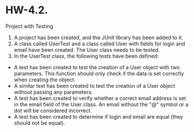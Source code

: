 # HW-4.2.
Project with Testing

1. A project has been created, and the JUnit library has been added to it.
2. A class called UserTest and a class called User with fields for login and email have been created. The User class needs to be tested.
3. In the UserTest class, the following tests have been defined:

* A test has been created to test the creation of a User object with two parameters. This function should only check if the data is set correctly when creating the object.
* A similar test has been created to test the creation of a User object without passing any parameters.
* A test has been created to verify whether a correct email address is set in the email field of the User class. An email without the "@" symbol or a dot will be considered incorrect.
* A test has been created to determine if login and email are equal (they should not be equal).
